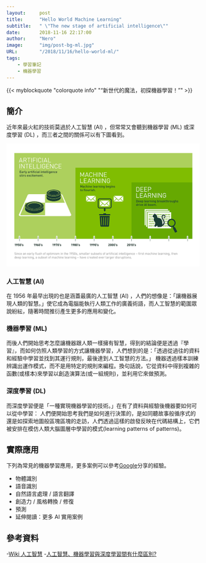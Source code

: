 ```yaml
---
layout:     post
title:      "Hello World Machine Learning"
subtitle:   " \"The new stage of artificial intelligence\""
date:       2018-11-16 22:17:00
author:     "Nero"
image:      "img/post-bg-ml.jpg"
URL:        "/2018/11/16/hello-world-ml/"
tags:
    - 學習筆記
    - 機器學習
---
```

{{< myblockquote "colorquote info" "“新世代的魔法，初探機器學習！”" >}}

## 簡介


近年來最火紅的技術莫過於人工智慧 (AI) ，但常常又會聽到機器學習 (ML) 或深度學習 (DL) ，而三者之間的關係可以有下圖看到。

![](/img/in-post/2018-11-16-hello-world-ml/deep_learning_icons.png)

### 人工智慧 (AI)


在 1956 年最早出現的也是涵蓋最廣的人工智慧 (AI) ，人們的想像是：「讓機器展現人類的智慧。」使它成為電腦能執行人類工作的廣義術語，而人工智慧的範圍眾說紛紜，隨著時間推衍產生更多的應用和變化。

### 機器學習 (ML)


而後人們開始思考怎麼讓機器跟人類一樣擁有智慧，得到的結論便是透過『學習』，而如何仿照人類學習的方式讓機器學習，人們想到的是：「透過從過往的資料和經驗中學習並找到其運行規則，最後達到人工智慧的方法。」
機器透過樣本訓練辨識出運作模式，而不是用特定的規則來編程。換句話說，它從資料中得到複雜的函數(或樣本)來學習以創造演算法(或一組規則)，並利用它來做預測。

### 深度學習 (DL)


而深度學習便是「一種實現機器學習的技術。」在有了資料與經驗後機器要如何可以從中學習：
人們便開始思考我們是如何進行決策的，是如同聽故事般循序式的還是如探索地圖般區塊區塊的走訪，人們透過這樣的啟發反映在代碼結構上，它們被安排在模仿人類大腦圖層中學習的模式(learning patterns of patterns)。

## 實際應用


下列為常見的機器學習應用，更多案例可以參考[Google](https://experiments.withgoogle.com/collection/ai)分享的經驗。
- 物體識別
- 語音識別
- 自然語言處理 / 語言翻譯
- 創造力 / 風格轉換 / 修復
- 預測 
- 延伸閱讀：更多 AI 實用案例

## 參考資料


-[Wiki 人工智慧](https://zh.wikipedia.org/wiki/%E4%BA%BA%E5%B7%A5%E6%99%BA%E8%83%BD)
-[人工智慧、機器學習與深度學習間有什麼區別?](https://blogs.nvidia.com.tw/2016/07/whats-difference-artificial-intelligence-machine-learning-deep-learning-ai/)
